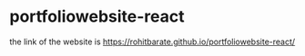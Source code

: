 # portfoliowebsite-react

the link of the website is https://rohitbarate.github.io/portfoliowebsite-react/
